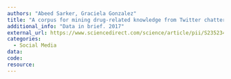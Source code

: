 ```yaml
---
authors: "Abeed Sarker, Graciela Gonzalez"
title: "A corpus for mining drug-related knowledge from Twitter chatter: language models and their utilities"
additional_info: "Data in brief. 2017"
external_url: https://www.sciencedirect.com/science/article/pii/S2352340916307168
categories:
  - Social Media
data:
code: 
resource:
---
```






